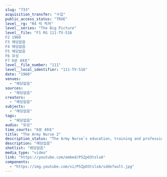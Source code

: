```yaml
---
slug: "733"
acquisition_transfer: "수집"
public_access_status: "TRUE"
level__rg: "R4 빅 픽쳐"
level__series: "The Big Picture"
level__file: "F1 RG 111-TV-516
F2 1960
F3 해당없음
F4 해당없음
F5 해당없음
F6 유성
F7 6분 49초"
level__file_number: "111"
level__local_identifier: "111-TV-516"
date: "1960"
venues: 
  - "해당없음"
sources: 
  - "해당없음"
creators: 
  - "해당없음"
subjects: 
  - "해당없음"
tags: 
  - "해당없음"
audio: "유성"
time_courts: "6분 49초"
title: "The Army Nurse 2"
description_status: "The Army Nurse`s education, training and professional competence are explored in this impressive tribute."
description: "해당없음"
shotlist: "해당없음"
media_type: "video"
link: "https://youtube.com/embed/P5ZpO3tslxA"
components: 
  - "https://img.youtube.com/vi/P5ZpO3tslxA/sddefault.jpg"
---
```

